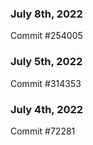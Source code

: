 ### July 8th, 2022

Commit #254005

### July 5th, 2022

Commit #314353


### July 4th, 2022

Commit #72281
